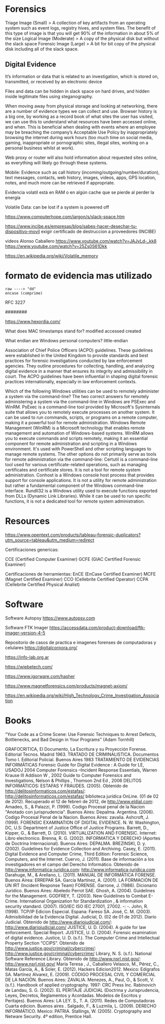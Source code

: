 # Forensics


Triage Image (Small) > A collection of key artifacts from an operating system such as event logs, registry hives, and system files. The benefit of this type of image is that you will get 90% of the information in about 5% of the size
Logical Image (Moderate) > A copy of the physical disk but without the slack space
Forensic Image (Large) > A bit for bit copy of the physical disk including all of the slack space.


## Digital Evidence

It’s information or data that is related to an investigation, which is stored on, transmitted, or received by an electronic device

Files and data can be hidden in slack space on hard drives, and hidden inside legitimate files using steganography. 

When moving away from physical storage and looking at networking, there are a number of evidence types we can collect and use. Browser history is a big one, by working as a record book of what sites the user has visited, we can use this to understand what resources have been accessed online, and when. This is beneficial when dealing with events where an employee may be breaching the company’s Acceptable Use Policy by inappropriately browsing the internet during work hours (too much time on social media, gaming, inappropriate or pornographic sites, illegal sites, working on a personal business whilst at work).

Web proxy or router will also hold information about requested sites online, as everything will likely go through these systems. 


Mobile: Evidence such as call history (incoming/outgoing/number/duration), text messages, contacts, web history, images, videos, apps, GPS location, notes, and much more can be retrieved if appropriate. 

Evidencia volatil está en RAM o en algún cache que se pierde al perder la energía

Volatile Data: can be lost if a system is powered off


https://www.computerhope.com/jargon/s/slack-space.htm




https://www.incibe.es/empresas/blog/sabes-hacer-desechar-tu-dispositivo-movil
exigir certificado de destruccion a proveedores (INCIBE)




videos Alonso Caballero
https://www.youtube.com/watch?v=JAJvLd-_kk8
https://www.youtube.com/watch?v=25Zs0S61Dkk




https://en.wikipedia.org/wiki/Volatile_memory


# formato de evidencia mas utilizado
	raw ----> "dd"
	encase (comprime)






RFC 3227





























########


https://www.hexordia.com/




















































What does MAC timestamps stand for?
	modified accessed created


What endian are Windows personal computers?
little-endian



Association of Chief Police Officers (ACPO) guidelines. These guidelines were established in the United Kingdom to provide standards and best practices for forensic investigations conducted by law enforcement agencies. They outline procedures for collecting, handling, and analyzing digital evidence in a manner that ensures its integrity and admissibility in court. The ACPO guidelines have been influential in shaping digital forensic practices internationally, especially in law enforcement contexts.


Which of the following Windows utilities can be used to remotely administer a system via the command-line?
The two correct answers for remotely administering a system via the command-line in Windows are PSExec and WinRM. PsExec is a command-line tool provided by Microsoft's Sysinternals suite that allows you to remotely execute processes on another system. It can be used to run commands, scripts, or programs on a remote computer, making it a powerful tool for remote administration. Windows Remote Management (WinRM) is a Microsoft technology that enables remote management and automation of Windows-based systems. WinRM allows you to execute commands and scripts remotely, making it an essential component for remote administration and scripting in a Windows environment. It's used with PowerShell and other scripting languages to manage remote systems. The other options do not primarily serve as tools for remote administration via the command-line: Certutil is a command-line tool used for various certificate-related operations, such as managing certificates and certificate stores. It is not a tool for remote system administration. Conhost is a Windows console host process that provides support for console applications. It is not a utility for remote administration but rather a fundamental component of the Windows command-line interface. Rundll32 is a Windows utility used to execute functions exported from DLLs (Dynamic Link Libraries). While it can be used to run specific functions, it is not a dedicated tool for remote system administration.












































































# Resources

https://www.opentext.com/products/tableau-forensic-duplicators?utm_source=tableau&utm_medium=redirect


Certificaciones genericas:

CCE (Certified Computer Examiner)
GCFE (GIAC Certified Forensic Examiner)

Certificaciones de herramientas:
EnCE (EnCase Certified Examiner)
MCFE (Magnet Certified Examiner)
CCO (Cellebrite Certified Operator)
CCPA (Cellebrite Certified Physical Analist)

# Software

Software Autopsy https://www.autopsy.com

Software FTK Imager  https://accessdata.com/product-download/ftk-imager-version-4-5

Repositorio de casos de practica e imagenes forenses de computadoras y celulares https://digitalcorpora.org/

https://info-lab.org.ar

https://wiebetech.com/

https://www.igorware.com/hasher

https://www.magnetforensics.com/products/magnet-axiom/

https://en.wikipedia.org/wiki/High_Technology_Crime_Investigation_Association


# Books

"Your Code as a Crime Scene: Use Forensic Techniques to Arrest Defects, Bottlenecks, and Bad Design in Your Programs" (Adam Tornhill)










GRAFOCRITICA, El Documento, La Escritura y su Proyección Forense. Editorial Tecnos. Madrid 1963.
TRATADO DE CRIMINALISTICA. Documentos Tomo I. Editorial Policial. Buenos Aires 1983
TRATAMIENTO DE EVIDENCIAS INFORMÁTICAS
Forensic Guide for Digital Evidence : A Guide for LE, USADOJ 2004
Computer Forensics –Incident Response Essentials, Warren Krause III Addison W , 2002
Guide to Computer Forensics and Investigations, Nelson & Phillips , Thomson 2nd Ed , 2006
DELITOS INFORMÁTICOS: ESTAFAS Y FRAUDES. (2005). Obtenido de http://delitosinformaticos.com/estafas/: http://delitosinformaticos.com/estafas/
biblioteca jurídica OnLine. (01 de 02 de 2012). Recuperado el 12 de febreri de 2012, de http://www.eldial.com:
Amadeo, S., & Palazzi, P. (1999). Codigo Procesal penal de la Nacion "Anotado con jurisprudencia". Buenos Aires: Depalma.
Argentina. (2006). Codigo Procesal Penal de la Nacion. Buenos Aires: zavalia.
Ashcroft, J. (1999). FORENSIC EXAMINATION OF DIGITAL EVIDENCE. N. W. Washington, DC, U.S: Department of Justice Office of Justice Programs.
Barrett, D., Kipper, G., & Barrett, D. (2010). VIRTUALIZATION AND FORENSIC. Internet: Libro electronico.
Brenna, R. G. (2002). INFORMATICA Y DERECHO (Aportes de Doctrina Internacional). Buenos Aires: DEPALMA.
BREZINSKI, D. y. (2002). Guidelines for Evidence Collection and Archiving.
Casey, E. (2011). Digital Evidence and Computer Crime, Third Edition: Forensic Science, Computers, and the Internet.
Cuervo, J. (2011). Base de información a los investigadores en el campo del Derecho Informático. Obtenido de http://www.informatica-juridica.com: http://www.informatica-juridica.com
Darahuge, M., & Arellano, L. (2011). MANUAL DE INFORMÁTICA FORENSE. Buenos Airea: ERREPAR SA.
García Martínez, A. (2001). LA FORMACIÓN DE UN IRT (Incident Response Team) FORENSE.
Garrone, J. (1986). Dicionario Juridico. Buenos Aires: Abeledo Perrot SAE.
Ghosh, A. (2004). Guidelines for the Management.
GODFREY, T. (2003). New Guidelines to Combat E-Crime.
International Organization for Standardization , & information security standard. (2007). ISO/IEC ISO IEC 27001, 27002. -: -.
John, R. (1998). TCP/IP Edicion Especial. Espana: Fareso SA.
José, C. M. (2003). Admisibilidad de la Evidencia Digital.
Judicial, D. (02 de 01 de 2012). Diario Judicial. Obtenido de http://www.diariojudicial.com/: http://www.diariojudicial.com/
JUSTICE, U. D. (2004). A guide for law enforcement. Special Report.
JUSTICE, U. D. (2004). Forensic examination of digital evidence.
Justice, U. D. (s.f.). The Computer Crime and Intellectual Property Section “CCIPS”. Obtenido de http://www.justice.gov/criminal/cybercrime/: http://www.justice.gov/criminal/cybercrime/
Library, N. S. (s.f.). National Software Reference Library. Obtenido de http://www.nsrl.nist.gov/: http://www.nsrl.nist.gov/
María Teresa , J., Caballero Velasco, M., Pérez, C., Matas García, A., & Soler, E. (2012). Hackers Edicion2012. Mexico: Edigrafos SA.
Martínez Alvarez, E. (2009). CÓDIGO PROCESAL CIVIL Y COMERCIAL DE LA NACIÓN. Buenos Aires: ZAVALIA.
Menezes, A., Paul, O., & Scott, V. (s.f.). Handbook of applied cryptography. 1997: CRC Press Inc.
Rabinovich de Landau, S. G. (2002). EL PERITAJE JUDICIAL (Doctrina y Jurisprudencia, Leyes, Decretos, Reglamentos y Acordadas. Modelos de Escritos y Peritajes). Buenos Aires: LA LEY.
S., T. A. (2011). Redes de Computadoras Cuarta edicion. Buenos aires .
Salgado, F., & Luzmila, L. (2009). DERECHO INFORMÁTICO. Mexico: PATRIA.
Stallings, W. (2005). Cryptography and Netware Security. 4º edition, Prentice Hall.
